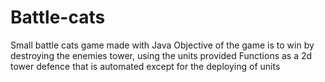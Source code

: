 # Battle-cats
Small battle cats game made with Java
Objective of the game is to win by destroying the enemies tower, using the units provided
Functions as a 2d tower defence that is automated except for the deploying of units
